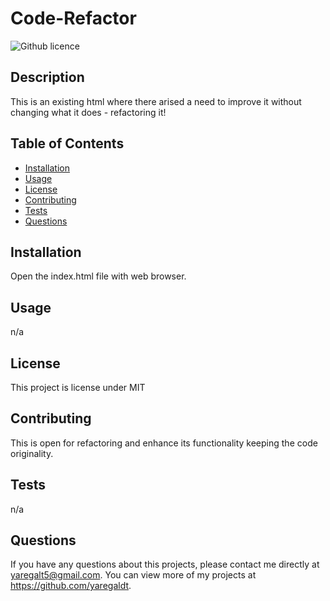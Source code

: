 # Code-Refactor

![Github licence](http://img.shields.io/badge/license-MIT-blue.svg)

## Description

This is an existing html where there arised a need to improve it without changing what it does - refactoring it!

## Table of Contents

- [Installation](#installation)
- [Usage](#usage)
- [License](#license)
- [Contributing](#contributing)
- [Tests](#tests)
- [Questions](#questions)

## Installation

Open the index.html file with web browser.

## Usage

n/a

## License

This project is license under MIT

## Contributing

This is open for refactoring and enhance its functionality keeping the code originality.

## Tests

n/a

## Questions

If you have any questions about this projects, please contact me directly at yaregalt5@gmail.com. You can view more of my projects at https://github.com/yaregaldt.
